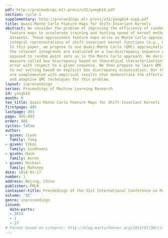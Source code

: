 ```yaml
---
pdf: http://proceedings.mlr.press/v32/yangb14.pdf
section: cycle-1
supplementary: http://proceedings.mlr.press/v32/yangb14-supp.pdf
title: Quasi-Monte Carlo Feature Maps for Shift-Invariant Kernels
abstract: We consider the problem of improving the efficiency of randomized Fourier
  feature maps to accelerate training and testing speed of kernel methods on large
  datasets. These approximate feature maps arise as Monte Carlo approximations to
  integral representations of shift-invariant kernel functions (e.g., Gaussian kernel).
  In this paper, we propose to use Quasi-Monte Carlo (QMC) approximations instead  where
  the relevant integrands are evaluated on a low-discrepancy sequence of points as
  opposed to random point sets as in the Monte Carlo approach. We derive a new discrepancy
  measure called box discrepancy based on theoretical characterizations of the integration
  error with respect to a given sequence. We then propose to learn QMC sequences adapted
  to our setting based on explicit box discrepancy minimization. Our theoretical analyses
  are complemented with empirical results that demonstrate the effectiveness of classical
  and adaptive QMC techniques for this problem.
layout: inproceedings
series: Proceedings of Machine Learning Research
id: yangb14
month: 0
tex_title: Quasi-Monte Carlo Feature Maps for Shift-Invariant Kernels
firstpage: 485
lastpage: 493
page: 485-493
order: 485
cycles: false
author:
- given: Jiyan
  family: Yang
- given: Vikas
  family: Sindhwani
- given: Haim
  family: Avron
- given: Michael
  family: Mahoney
date: 2014-01-27
number: 1
address: Bejing, China
publisher: PMLR
container-title: Proceedings of the 31st International Conference on Machine Learning
volume: '32'
genre: inproceedings
issued:
  date-parts:
  - 2014
  - 1
  - 27
# Format based on citeproc: http://blog.martinfenner.org/2013/07/30/citeproc-yaml-for-bibliographies/
---
```

